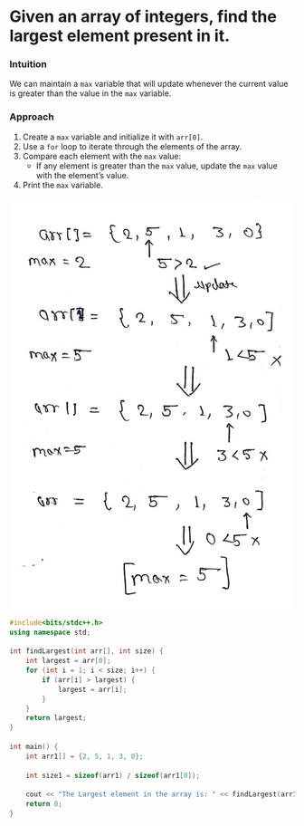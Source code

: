 # Given an array of integers, find the largest element present in it.

### Intuition
We can maintain a `max` variable that will update whenever the current value is greater than the value in the `max` variable.

### Approach
1. Create a `max` variable and initialize it with `arr[0]`.
2. Use a `for` loop to iterate through the elements of the array.
3. Compare each element with the `max` value:
   - If any element is greater than the `max` value, update the `max` value with the element’s value.
4. Print the `max` variable.

![Finding the Maximum Value](../Images/Arrays/1.1.jpg)


```cpp
#include<bits/stdc++.h>
using namespace std;

int findLargest(int arr[], int size) {
    int largest = arr[0];
    for (int i = 1; i < size; i++) {
        if (arr[i] > largest) {
            largest = arr[i];
        }
    }
    return largest;
}

int main() {
    int arr1[] = {2, 5, 1, 3, 0};

    int size1 = sizeof(arr1) / sizeof(arr1[0]);

    cout << "The Largest element in the array is: " << findLargest(arr1, size1) << endl;
    return 0;
}
```
